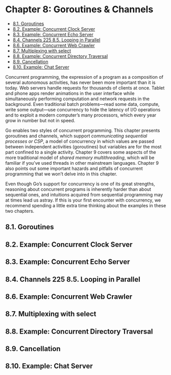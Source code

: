# Chapter 8: Goroutines & Channels 

<!-- TOC -->

- [8.1. Goroutines](#81-goroutines)
- [8.2. Example: Concurrent Clock Server](#82-example-concurrent-clock-server)
- [8.3. Example: Concurrent Echo Server](#83-example-concurrent-echo-server)
- [8.4. Channels 225 8.5. Looping in Parallel](#84-channels-225-85-looping-in-parallel)
- [8.6. Example: Concurrent Web Crawler](#86-example-concurrent-web-crawler)
- [8.7. Multiplexing with select](#87-multiplexing-with-select)
- [8.8. Example: Concurrent Directory Traversal](#88-example-concurrent-directory-traversal)
- [8.9. Cancellation](#89-cancellation)
- [8.10. Example: Chat Server](#810-example-chat-server)

<!-- /TOC -->

Concurrent programming, the expression of a program as a composition of several autonomous activities, has never been more important than it is today. Web servers handle requests for thousands of clients at once. Tablet and phone apps render animations in the user interface while simultaneously performing computation and network requests in the background. Even traditional batch problems—read some data, compute, write some output—use concurrency to hide the latency of I/O operations and to exploit a modern computer’s many processors, which every year grow in number but not in speed.

Go enables two styles of concurrent programming. This chapter presents goroutines and channels, which support *communicating sequential processes or CSP*, a model of concurrency in which values are passed between independent activities (goroutines) but variables are for the most part confined to a single activity. Chapter 9 covers some aspects of the more traditional model of *shared memory multithreading*, which will be familiar if you’ve used threads in other mainstream languages. Chapter 9 also points out some important hazards and pitfalls of concurrent programming that we won’t delve into in this chapter.

Even though Go’s support for concurrency is one of its great strengths, reasoning about concurrent programs is inherently harder than about sequential ones, and intuitions acquired from sequential programming may at times lead us astray. If this is your first encounter with concurrency, we recommend spending a little extra time thinking about the examples in these two chapters.

## 8.1. Goroutines 
## 8.2. Example: Concurrent Clock Server 
## 8.3. Example: Concurrent Echo Server 
## 8.4. Channels 225 8.5. Looping in Parallel 
## 8.6. Example: Concurrent Web Crawler 
## 8.7. Multiplexing with select 
## 8.8. Example: Concurrent Directory Traversal 
## 8.9. Cancellation 
## 8.10. Example: Chat Server 
